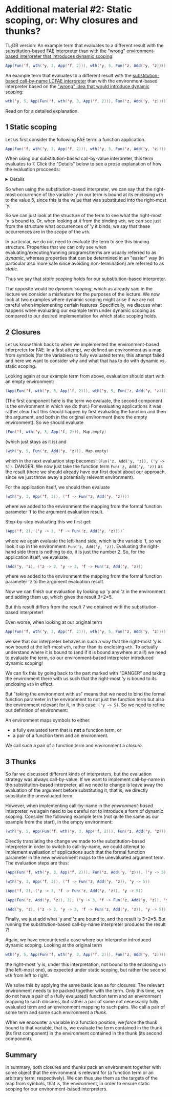 # Additional material #2: Static scoping, or: Why closures and thunks?

TL;DR version: An example term that evaluates to a different result with the
[substitution-based FAE interpreter](https://github.com/ps-tuebingen-courses/pl1-2018/blob/master/lecturenotes/07-fae.scala#L107) than with the ["wrong" environment-based interpreter that
introduces dynamic scoping](https://github.com/ps-tuebingen-courses/pl1-2018/blob/master/lecturenotes/07-fae.scala#L231):

```scala
App(Fun('f, wth('y, 3, App('f, 2))), wth('y, 5, Fun('z, Add('y, 'z))))
```

An example term that evaluates to a different result with the
[substitution-based call-by-name LCFAE interpreter](https://github.com/ps-tuebingen-courses/pl1-2018/blob/master/lecturenotes/08-lcfae.scala#L19) than with the environment-based interpreter
based on the ["wrong" idea that would introduce dynamic scoping](https://github.com/ps-tuebingen-courses/pl1-2018/blob/master/lecturenotes/08-lcfae.scala#L128):

```scala
wth('y, 5, App(Fun('f, wth('y, 3, App('f, 2))), Fun('z, Add('y, 'z))))
```

Read on for a detailed explanation.

## 1 Static scoping

Let us first consider the following FAE term: a function application.

```scala
App(Fun('f, wth('y, 3, App('f, 2))), wth('y, 5, Fun('z, Add('y, 'z))))
```

When using our substitution-based call-by-value interpreter, this term evaluates to 7.
Click the "Details" below to see a prose explanation of how the evaluation procceeds:
<details>
<summary markdown="span">Details</summary>

- The term is a function application, so in call-by-value, we first evaluate the left side,
which is a function term and thus there is nothing left to do.
- Next we evaluate the function argument: `wth('y, 5, Fun('z, Add('y, 'z)))`.
For this we first substitute 5 into the one occurrence of 'y: `Fun('z, Add(5, 'z))`.
This is a function term, so our evaluation is done.
- Now we take this result `Fun('z, Add('y, 'z))` and substitute it into the occurrences of
the formal function parameter `'f`, yielding: `wth('y, 3, App(Fun('z, Add(5, 'z)), 2))`.
- This term can be further evaluated by substituting 3 into the occurences of 'y, of which there
are none, so the result is: `App(Fun('z, Add(5, 'z)), 2)`.
- Evaluating this application again procceeds in the same way: the function is evaluated,
but there is nothing to do left, then the argument is evaluated, which is also already a value.
Then this argument value 2 is substituted into the occurrences of the function parameter `z`, yielding:
`Add(5, 2)`, which in turn evaluates to our final result 7.
</details>

So when using the substitution-based interpreter, we can say that the right-most occurrence
of the variable 'y in our term is bound at its enclosing `wth` to the value 5, since this is the value that was
substituted into the right-most 'y.

So we can just look at the structure of the term to see what the right-most 'y
is bound to. Or, when looking at it from the binding `wth`, we can see just from
the structure what occurrences of 'y it binds; we say that these occurrences are
in the _scope_ of the `wth`.

In particular, we do not need to evaluate the term to see this binding structure.
Properties that we can only see when evaluating/executing/running programs/terms
are usually referred to as _dynamic_, whereas properties that can be determined
in an "easier" way (in particular also more safe since avoiding non-termination)
are referred to as _static_.

Thus we say that _static scoping_ holds for our substitution-based interpreter.

The opposite would be _dynamic scoping_, which as already said in the lecture we
consider a misfeature for the purposes of the lecture. We now look at two examples
where dynamic scoping might arise if we are not careful when implementing certain
features. Specifically, we discuss what happens when evaluating our example term
under dynamic scoping as compared to our desired implementation for which static
scoping holds.

## 2 Closures

Let us know think back to when we implemented the environment-based interpreter for FAE.
In a first attempt, we defined an environment as a map from symbols (for the variables) to fully evaluated terms;
this attempt failed and here we want to consider why and what that has to do with dynamic vs. static scoping.

Looking again at our example term from above, evaluation should start with an empty environment:

```scala
(App(Fun('f, wth('y, 3, App('f, 2))), wth('y, 5, Fun('z, Add('y, 'z)))), Map.empty)
```

(The first component here is the term we evaluate, the second component is the environment in
which we do that.) For evaluating applications it was rather clear that this should happen
by first evaluating the function and then the argument, and both in the original environment
(here the empty environment). So we should evaluate

```scala
(Fun('f, wth('y, 3, App('f, 2))), Map.empty)
```

(which just stays as it is) and

```scala
(wth('y, 5, Fun('z, Add('y, 'z))), Map.empty)
```

which in the next evaluation step becomes: `(Fun('z, Add('y, 'z)), ('y -> 5))`.
DANGER: We now just take the function term `Fun('z, Add('y, 'z))` as the result
(there we should already have our first doubt about our approach, since we just
throw away a potentially relevant environment).

For the application itself, we should then evaluate

```scala
(wth('y, 3, App('f, 2)), ('f -> Fun('z, Add('y, 'z))))
```

where we added to the environment the mapping from the formal function parameter 'f
to the argument evaluation result.

Step-by-step evaluating this we first get:

```scala
(App('f, 2), ('y -> 3, 'f -> Fun('z, Add('y, 'z))))`
```

where we again evaluate the left-hand side, which is the variable 'f, so we look it up in the environment:
`Fun('z, Add('y, 'z))`. Evaluating the right-hand side there is nothing to do, it is just the number 2.
So, for the application itself, we evaluate

```scala
(Add('y, 'z), ('z -> 2, 'y -> 3, 'f -> Fun('z, Add('y, 'z)))
```

where we added to the environment the mapping from the formal function parameter 'z
to the argument evaluation result.

Now we can finish our evaluation by looking up 'y and 'z in the environment and adding them up,
which gives the result 3+2=5.

But this result differs from the result 7 we obtained with the substitution-based interpreter!

Even worse, when looking at our original term

```scala
App(Fun('f, wth('y, 3, App('f, 2))), wth('y, 5, Fun('z, Add('y, 'z))))
```

we see that our interpreter behaves in such a way that the right-most 'y is now
bound at the left-most `wth`, rather than its enclosing `wth`. To actually understand
where it is bound to (and if it is bound anywhere at all!) we need to evaluate the
term, so our environment-based interpreter introduced dynamic scoping!

We can fix this by going back to the part marked with "DANGER" and taking the environment
there with us such that the right-most 'y is bound to its enclosing `wth` in effect.

But "taking the environment with us" means that we need to bind the formal function parameter
in the environment to not just the function term but also the environment relevant for it,
in this case: `('y -> 5)`. So we need to refine our definition of environment:

An environment maps symbols to either:

- a fully evaluated term that is **not** a function term, or
- a pair of a function term and an environment.

We call such a pair of a function term and environment a _closure_.

## 3 Thunks

So far we discussed different kinds of interpreters, but the evaluation strategy was always call-by-value.
If we want to implement call-by-name in the substitution-based interpreter, all we need to change is leave away
the evaluation of the argument before substituting it, that is, we directly substitute the unevaluated term.

However, when implementing call-by-name in the _environment-based_ interpreter, we again need to be
careful not to introduce a form of dynamic scoping.
Consider the following example term (not quite the same as our example from the start), in the empty environment:

```scala
(wth('y, 5, App(Fun('f, wth('y, 3, App('f, 2))), Fun('z, Add('y, 'z)))), Map.empty)
```

Directly translating the change we made to the substitution-based interpreter in order to switch to call-by-name,
we could attempt to implement evaluation of applications such that the formal function parameter in the new environment
maps to the unevaluated argument term. The evaluation steps are thus:
 
```scala
(App(Fun('f, wth('y, 3, App('f, 2))), Fun('z, Add('y, 'z))), ('y -> 5))
```

```scala
(wth('y, 3, App('f, 2)), ('f -> Fun('z, Add('y, 'z)), 'y -> 5))
```

```scala
(App('f, 2), ('y -> 3, 'f -> Fun('z, Add('y, 'z)), 'y -> 5))
```

```scala
(App(Fun('z, Add('y, 'z)), 2), ('y -> 3, 'f -> Fun('z, Add('y, 'z)), 'y -> 5))
```

```scala
(Add('y, 'z), ('z -> 2, 'y -> 3, 'f -> Fun('z, Add('y, 'z)), 'y -> 5))
```

Finally, we just add what 'y and 'z are bound to, and the result is 3+2=5.
But running the substitution-based call-by-name interpreter produces the result 7!

Again, we have encountered a case where our interpreter introduced dynamic scoping.
Looking at the original term

```scala
wth('y, 5, App(Fun('f, wth('y, 3, App('f, 2))), Fun('z, Add('y, 'z))))
```

the right-most 'y is, under this interpretation, not bound to the enclosing `wth` (the left-most one),
as expected under static scoping, but rather the second `wth` from left to right.

We solve this by applying the same basic idea as for closures: The relevant environment needs to be packed
together with the term. Only this time, we do not have a pair of a (fully evaluated) function term and
an environment mapping to such closures, but rather a pair of some not necessarily fully evaluated term
and an environment mapping to such pairs. We call a pair of some term and some such environment a _thunk_.

When we encounter a variable in a function position, we _force_ the thunk bound to that variable, that is,
we evaluate the term contained in the thunk (its first component) in the environment contained in the thunk
(its second component).

## Summary

In summary, both closures and thunks pack an environment together with some object that the environment is relevant for
(a function term or an arbitrary term, respectively). We can thus use them as the targets of the map from symbols, that is,
the environment, in order to ensure static scoping for our environment-based interpreters.
